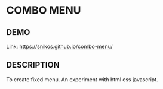 # COMBO MENU

## DEMO
Link:
https://snikos.github.io/combo-menu/

## DESCRIPTION

To create fixed menu.
An experiment with html css javascript.